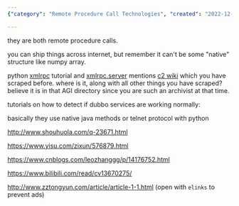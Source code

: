 ```yaml
---
{"category": "Remote Procedure Call Technologies", "created": "2022-12-13T12:08:27.110Z", "date": "2022-12-13 12:08:27", "description": "This article compares Dubbo and Python's XML-RPC as remote procedure call technologies, discussing their capabilities in handling native structures like numpy arrays. It also provides tutorial links for detecting if Dubbo services are functioning normally, along with warnings against ads when opening specific URLs.", "modified": "2022-12-13T14:05:23.688Z", "tags": ["Dubbo", "Python", "XML-RPC", "remote procedure call", "numpy arrays", "tutorials", "Dubbo services"], "title": "Dubbo And Python Xmlrpc"}

---
```


they are both remote procedure calls.

you can ship things across internet, but remember it can't be some "native" structure like numpy array.

python [xmlrpc](https://wiki.python.org/moin/XmlRpc) tutorial and [xmlrpc.server](https://docs.python.org/3/library/xmlrpc.server.html) mentions [c2 wiki](http://c2.com/cgi/wiki?XmlRpc) which you have scraped before. where is it, along with all other things you have scraped? believe it is in that AGI directory since you are such an archivist at that time.

tutorials on how to detect if dubbo services are working normally:

basically they use native java methods or telnet protocol with python

http://www.shouhuola.com/q-23671.html

https://www.yisu.com/zixun/576879.html

https://www.cnblogs.com/leozhanggg/p/14176752.html

https://www.bilibili.com/read/cv13670275/

http://www.zztongyun.com/article/article-1-1.html (open with `elinks` to prevent ads)

